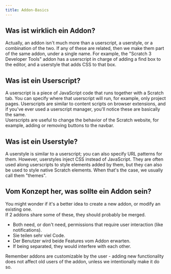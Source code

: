 ```yaml
---
title: Addon-Basics
---
```


## Was ist wirklich ein Addon?
Actually, an addon isn't much more than a userscript, a userstyle, or a combination of the two. If any of these are related, then we make them part of the same addon, under a single name. For example, the "Scratch 3 Developer Tools" addon has a userscript in charge of adding a find box to the editor, and a userstyle that adds CSS to that box.

## Was ist ein Userscript?
A userscript is a piece of JavaScript code that runs together with a Scratch tab. You can specify where that userscript will run, for example, only project pages. Userscripts are similar to content scripts on browser extensions, and if you've ever used a userscript manager, you'll notice these are basically the same.  
Userscripts are useful to change the behavior of the Scratch website, for example, adding or removing buttons to the navbar.

## Was ist ein Userstyle?
A userstyle is similar to a userscript; you can also specify URL patterns for them. However, userstyles inject CSS instead of JavaScript. They are often used along userscripts to style elements added by them, but they can also be used to style native Scratch elements. When that's the case, we usually call them "themes".

## Vom Konzept her, was sollte ein Addon sein?
You might wonder if it's a better idea to create a new addon, or modify an existing one.  
If 2 addons share some of these, they should probably be merged. 
- Both need, or don't need, permissions that require user interaction (like notifications).
- Sie teilen sehr viel Code.
- Der Benutzer wird beide Features vom Addon erwarten.
- If being separated, they would interfere with each other.  

Remember addons are customizable by the user - adding new functionality does not affect old users of the addon, unless we intentionally make it do so.